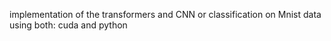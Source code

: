 implementation of the transformers and CNN or classification on Mnist data using both: cuda and python
